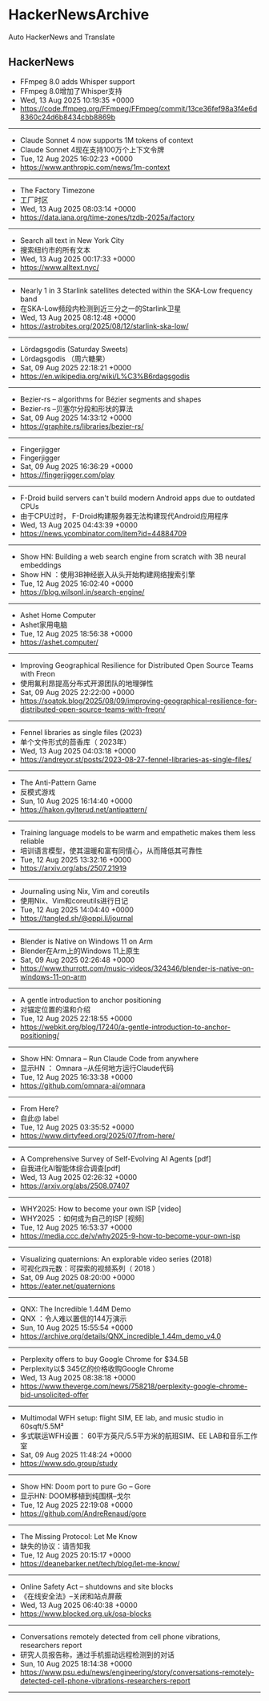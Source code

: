 # HackerNewsArchive
Auto HackerNews and Translate

## HackerNews
* FFmpeg 8.0 adds Whisper support
* FFmpeg 8.0增加了Whisper支持
* Wed, 13 Aug 2025 10:19:35 +0000
* https://code.ffmpeg.org/FFmpeg/FFmpeg/commit/13ce36fef98a3f4e6d8360c24d6b8434cbb8869b
----
* Claude Sonnet 4 now supports 1M tokens of context
* Claude Sonnet 4现在支持100万个上下文令牌
* Tue, 12 Aug 2025 16:02:23 +0000
* https://www.anthropic.com/news/1m-context
----
* The Factory Timezone
* 工厂时区
* Wed, 13 Aug 2025 08:03:14 +0000
* https://data.iana.org/time-zones/tzdb-2025a/factory
----
* Search all text in New York City
* 搜索纽约市的所有文本
* Wed, 13 Aug 2025 00:17:33 +0000
* https://www.alltext.nyc/
----
* Nearly 1 in 3 Starlink satellites detected within the SKA-Low frequency band
* 在SKA-Low频段内检测到近三分之一的Starlink卫星
* Wed, 13 Aug 2025 08:12:48 +0000
* https://astrobites.org/2025/08/12/starlink-ska-low/
----
* Lördagsgodis (Saturday Sweets)
* Lördagsgodis （周六糖果）
* Sat, 09 Aug 2025 22:18:21 +0000
* https://en.wikipedia.org/wiki/L%C3%B6rdagsgodis
----
* Bezier-rs – algorithms for Bézier segments and shapes
* Bezier-rs –贝塞尔分段和形状的算法
* Sat, 09 Aug 2025 14:33:12 +0000
* https://graphite.rs/libraries/bezier-rs/
----
* Fingerjigger
* Fingerjigger
* Sat, 09 Aug 2025 16:36:29 +0000
* https://fingerjigger.com/play
----
* F-Droid build servers can't build modern Android apps due to outdated CPUs
* 由于CPU过时， F-Droid构建服务器无法构建现代Android应用程序
* Wed, 13 Aug 2025 04:43:39 +0000
* https://news.ycombinator.com/item?id=44884709
----
* Show HN: Building a web search engine from scratch with 3B neural embeddings
* Show HN ：使用3B神经嵌入从头开始构建网络搜索引擎
* Tue, 12 Aug 2025 16:02:40 +0000
* https://blog.wilsonl.in/search-engine/
----
* Ashet Home Computer
* Ashet家用电脑
* Tue, 12 Aug 2025 18:56:38 +0000
* https://ashet.computer/
----
* Improving Geographical Resilience for Distributed Open Source Teams with Freon
* 使用氟利昂提高分布式开源团队的地理弹性
* Sat, 09 Aug 2025 22:22:00 +0000
* https://soatok.blog/2025/08/09/improving-geographical-resilience-for-distributed-open-source-teams-with-freon/
----
* Fennel libraries as single files (2023)
* 单个文件形式的茴香库（ 2023年）
* Wed, 13 Aug 2025 04:03:18 +0000
* https://andreyor.st/posts/2023-08-27-fennel-libraries-as-single-files/
----
* The Anti-Pattern Game
* 反模式游戏
* Sun, 10 Aug 2025 16:14:40 +0000
* https://hakon.gylterud.net/antipattern/
----
* Training language models to be warm and empathetic makes them less reliable
* 培训语言模型，使其温暖和富有同情心，从而降低其可靠性
* Tue, 12 Aug 2025 13:32:16 +0000
* https://arxiv.org/abs/2507.21919
----
* Journaling using Nix, Vim and coreutils
* 使用Nix、Vim和coreutils进行日记
* Tue, 12 Aug 2025 14:04:40 +0000
* https://tangled.sh/@oppi.li/journal
----
* Blender is Native on Windows 11 on Arm
* Blender在Arm上的Windows 11上原生
* Sat, 09 Aug 2025 02:26:48 +0000
* https://www.thurrott.com/music-videos/324346/blender-is-native-on-windows-11-on-arm
----
* A gentle introduction to anchor positioning
* 对锚定位置的温和介绍
* Tue, 12 Aug 2025 22:18:55 +0000
* https://webkit.org/blog/17240/a-gentle-introduction-to-anchor-positioning/
----
* Show HN: Omnara – Run Claude Code from anywhere
* 显示HN ： Omnara –从任何地方运行Claude代码
* Tue, 12 Aug 2025 16:33:38 +0000
* https://github.com/omnara-ai/omnara
----
* From Here?
* 自此@ label
* Tue, 12 Aug 2025 03:35:52 +0000
* https://www.dirtyfeed.org/2025/07/from-here/
----
* A Comprehensive Survey of Self-Evolving AI Agents [pdf]
* 自我进化AI智能体综合调查[pdf]
* Wed, 13 Aug 2025 02:26:32 +0000
* https://arxiv.org/abs/2508.07407
----
* WHY2025: How to become your own ISP [video]
* WHY2025 ：如何成为自己的ISP [视频]
* Tue, 12 Aug 2025 16:53:37 +0000
* https://media.ccc.de/v/why2025-9-how-to-become-your-own-isp
----
* Visualizing quaternions: An explorable video series (2018)
* 可视化四元数：可探索的视频系列（ 2018 ）
* Sat, 09 Aug 2025 08:20:00 +0000
* https://eater.net/quaternions
----
* QNX: The Incredible 1.44M Demo
* QNX ：令人难以置信的144万演示
* Sun, 10 Aug 2025 15:55:54 +0000
* https://archive.org/details/QNX_incredible_1.44m_demo_v4.0
----
* Perplexity offers to buy Google Chrome for $34.5B
* Perplexity以$ 345亿的价格收购Google Chrome
* Wed, 13 Aug 2025 08:38:18 +0000
* https://www.theverge.com/news/758218/perplexity-google-chrome-bid-unsolicited-offer
----
* Multimodal WFH setup: flight SIM, EE lab, and music studio in 60sqft/5.5M²
* 多式联运WFH设置： 60平方英尺/5.5平方米的航班SIM、EE LAB和音乐工作室
* Sat, 09 Aug 2025 11:48:24 +0000
* https://www.sdo.group/study
----
* Show HN: Doom port to pure Go – Gore
* 显示HN: DOOM移植到纯围棋–戈尔
* Tue, 12 Aug 2025 22:19:08 +0000
* https://github.com/AndreRenaud/gore
----
* The Missing Protocol: Let Me Know
* 缺失的协议：请告知我
* Tue, 12 Aug 2025 20:15:17 +0000
* https://deanebarker.net/tech/blog/let-me-know/
----
* Online Safety Act – shutdowns and site blocks
* 《在线安全法》–关闭和站点屏蔽
* Wed, 13 Aug 2025 06:40:38 +0000
* https://www.blocked.org.uk/osa-blocks
----
* Conversations remotely detected from cell phone vibrations, researchers report
* 研究人员报告称，通过手机振动远程检测到的对话
* Sun, 10 Aug 2025 18:14:38 +0000
* https://www.psu.edu/news/engineering/story/conversations-remotely-detected-cell-phone-vibrations-researchers-report
----

